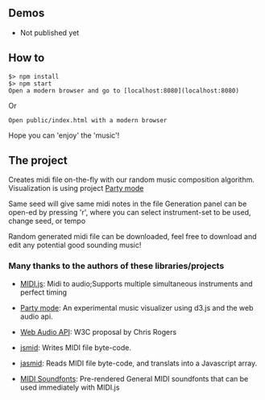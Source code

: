 
## Demos

* Not published yet

## How to

```
$> npm install
$> npm start
Open a modern browser and go to [localhost:8080](localhost:8080)
```

Or
```
Open public/index.html with a modern browser
```

Hope you can 'enjoy' the 'music'!


## The project

Creates midi file on-the-fly with our random music composition algorithm.
Visualization is using project [Party mode](https://github.com/preziotte/party-mode)

Same seed will give same midi notes in the file
Generation panel can be open-ed by pressing 'r', where you can select instrument-set to be used, change seed, or tempo

Random generated midi file can be downloaded, feel free to download and edit any potential good sounding music!


### Many thanks to the authors of these libraries/projects

* [MIDI.js](https://github.com/mudcube/MIDI.js/): Midi to audio;Supports multiple simultaneous instruments and perfect timing

* [Party mode](https://github.com/preziotte/party-mode): An experimental music visualizer using d3.js and the web audio api.

* [Web Audio API](https://dvcs.w3.org/hg/audio/raw-file/tip/webaudio/specification.html): W3C proposal by Chris Rogers
* [jsmid](https://github.com/sergi/jsmidi): Writes MIDI file byte-code.

* [jasmid](https://github.com/gasman/jasmid): Reads MIDI file byte-code, and translats into a Javascript array.

* [MIDI Soundfonts](https://github.com/gleitz/midi-js-soundfonts): Pre-rendered General MIDI soundfonts that can be used immediately with MIDI.js
